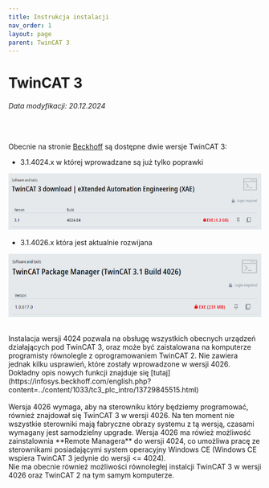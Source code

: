 ```yaml
---
title: Instrukcja instalacji 
nav_order: 1
layout: page
parent: TwinCAT 3
---
```


# TwinCAT 3 
<h6> Data modyfikacji: 20.12.2024 </h6>
<br>

Obecnie na stronie [Beckhoff](https://beckhoff.com) są dostępne dwie wersje TwinCAT 3:
- 3.1.4024.x w której wprowadzane są już tylko poprawki

![4024](4024.png "4024")

- 3.1.4026.x która jest aktualnie rozwijana

![4026](4026.png "4026")

<br>
Instalacja wersji 4024 pozwala na obsługę wszystkich obecnych urządzeń działających pod TwinCAT 3, oraz może być zaistalowana na komputerze programisty równolegle z oprogramowaniem TwinCAT 2. Nie zawiera jednak kilku usprawień, które zostały wprowadzone w wersji 4026. Dokładny opis nowych funkcji znajduje się [tutaj](https://infosys.beckhoff.com/english.php?content=../content/1033/tc3_plc_intro/13729845515.html)
<br>
<br>
Wersja 4026 wymaga, aby na sterowniku który będziemy programować, również znajdował się TwinCAT 3 w wersji 4026. Na ten moment nie wszystkie sterowniki mają fabryczne obrazy systemu z tą wersją, czasami wymagany jest samodzielny upgrade. Wersja 4026 ma rówież możliwość zainstalownia **Remote Managera** do wersji 4024, co umożliwa pracę ze sterownikami posiadającymi system operacyjny Windows CE (Windows CE wspiera TwinCAT 3 jedynie do wersji <= 4024).
<br>
Nie ma obecnie również możliwości równoległej instalcji TwinCAT 3 w wersji 4026 oraz TwinCAT 2 na tym samym komputerze. 

